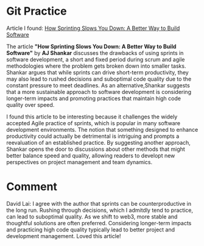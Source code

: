 # Git Practice
Article I found: [How Sprinting Slows You Down: A Better Way to Build Software](https://thenewstack.io/how-sprinting-slows-you-down-a-better-way-to-build-software/)

The article **"How Sprinting Slows You Down: A Better Way to Build Software"** by **AJ Shankar** discusses the drawbacks of using sprints in software development, a short and fixed period during scrum and agile methodologies where the problem gets broken down into smaller tasks. Shankar argues that while sprints can drive short-term productivity, they may also lead to rushed decisions and suboptimal code quality due to the constant pressure to meet deadlines. As an alternative,Shankar suggests that a more sustainable approach to software development is considering longer-term impacts and promoting practices that maintain high code quality over speed.

I found this article to be interesting because it challenges the widely accepted Agile practice of sprints, which is popular in many software development environments. The notion that something designed to enhance productivity could actually be detrimental is intriguing and prompts a reevaluation of an established practice. By suggesting another approach, Shankar opens the door to discussions about other methods that might better balance speed and quality, allowing readers to developt new perspectives on project management and team dynamics.

# Comment 
David Lai: 
I agree with the author that sprints can be counterproductive in the long run. Rushing through decisions, which I admitdly tend to practice, can lead to suboptimal quality. As we shift to web3, more stable and thoughtful solutions are often preferred. Considering longer-term impacts and practicing high code quality typically lead to better project and development management. Loved this article!
